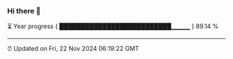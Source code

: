 ### Hi there 👋

⏳ Year progress { ██████████████████████████▁▁▁▁ } 89.14 %

---

⏰ Updated on Fri, 22 Nov 2024 06:19:22 GMT
